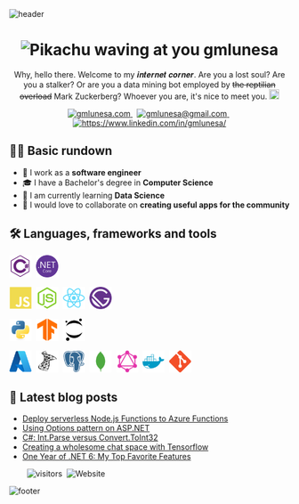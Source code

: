 <img src='assets/header.jpg' alt="header"/>
<h1 align="center">
  <img src="https://emojis.slackmojis.com/emojis/images/1579216111/7550/pikachu_wave.gif" width="30" height="30" alt="Pikachu waving at you"/>&nbsp;gmlunesa
</h1>

<!-- <img src='https://raw.githubusercontent.com/gmlunesa/gmlunesa/development/assets/rei.png' align='right' width="22%" alt="Rei Ayanami"/> -->

<p align="center">
  Why, hello there. Welcome to my 𝒊𝒏𝒕𝒆𝒓𝒏𝒆𝒕 𝒄𝒐𝒓𝒏𝒆𝒓. Are you a lost soul? Are you a stalker? Or are you a data mining bot employed by <s>the reptilian overload</s> Mark Zuckerberg?   Whoever you are, it's nice to meet you. <img src="https://emojis.slackmojis.com/emojis/images/1597485560/10024/coffee.png" width="18" height="18"/>
<p>

<p align="center">
  <a href="https:///gmlunesa.com">
    <img src="https://img.shields.io/badge/gmlunesa.com-FF00BF.svg?&style=for-the-badge&logo=google-chrome&logoColor=white" alt="gmlunesa.com"/>
  </a>&nbsp;
  <a href="mailto:gmlunesa@gmail.com">
    <img src="https://img.shields.io/badge/gmail-D14836?&style=for-the-badge&logo=gmail&logoColor=white" alt="gmlunesa@gmail.com"/>
  </a>&nbsp;
  <a href="https://www.linkedin.com/in/gmlunesa/">
    <img src="https://img.shields.io/badge/linkedin-%230077B5.svg?&style=for-the-badge&logo=linkedin&logoColor=white" alt="https://www.linkedin.com/in/gmlunesa/"/>
  </a>
</p>

## 👩‍💻 Basic rundown

- 💼 I work as a **software engineer**
- 🎓 I have a Bachelor's degree in **Computer Science**
- 🌱 I am currently learning **Data Science**
- 👯 I would love to collaborate on **creating useful apps for the community**

## 🛠 Languages, frameworks and tools

<img src="https://raw.githubusercontent.com/devicons/devicon/master/icons/csharp/csharp-line.svg" title="C#" alt="C#" width="40" height="40"/>&nbsp;
<img src="https://raw.githubusercontent.com/devicons/devicon/master/icons/dotnetcore/dotnetcore-original.svg" title=".NET" alt=".NET" width="40" height="40"/>&nbsp;

<img src="https://raw.githubusercontent.com/devicons/devicon/master/icons/javascript/javascript-plain.svg" title="JS" alt="JS" width="40" height="40"/>&nbsp;
<img src="https://raw.githubusercontent.com/devicons/devicon/master/icons/nodejs/nodejs-plain.svg" title="Node.js" alt="Node.js" width="40" height="40"/>&nbsp;
<img src="https://raw.githubusercontent.com/devicons/devicon/master/icons/react/react-original.svg" title="React" alt="React" width="40" height="40"/>&nbsp;
<img src="https://raw.githubusercontent.com/devicons/devicon/master/icons/gatsby/gatsby-plain.svg" title="Gatsby" alt="Gatsby" width="40" height="40"/>&nbsp;

<img src="https://raw.githubusercontent.com/devicons/devicon/master/icons/python/python-original.svg" title="Python" alt="Python" width="40" height="40"/>&nbsp;
<img src="https://raw.githubusercontent.com/devicons/devicon/master/icons/tensorflow/tensorflow-original.svg" title="Tensorflow" alt="Tensorflow" width="40" height="40"/>&nbsp;
<img src="https://raw.githubusercontent.com/devicons/devicon/master/icons/jupyter/jupyter-plain.svg" title="Jupyter" alt="Jupyter" width="40" height="40"/>&nbsp;

<img src="https://raw.githubusercontent.com/devicons/devicon/master/icons/azure/azure-original.svg" title="Azure" alt="Azure" width="40" height="40"/>&nbsp;
<img src="https://raw.githubusercontent.com/devicons/devicon/master/icons/microsoftsqlserver/microsoftsqlserver-plain.svg" title="MicrosoftSQLServer" alt="MicrosoftSQLServer" width="40" height="40"/>&nbsp;
<img src="https://raw.githubusercontent.com/devicons/devicon/master/icons/postgresql/postgresql-plain.svg" title="PostgreSQL" alt="PostgreSQL" width="40" height="40"/>&nbsp;
<img src="https://raw.githubusercontent.com/devicons/devicon/master/icons/mongodb/mongodb-plain.svg" title="MongoDB" alt="MongoDB" width="40" height="40"/>&nbsp;
<img src="https://raw.githubusercontent.com/devicons/devicon/master/icons/graphql/graphql-plain.svg" title="GraphQL" alt="GraphQL" width="40" height="40"/>&nbsp;
<img src="https://raw.githubusercontent.com/devicons/devicon/master/icons/docker/docker-plain.svg" title="Docker" alt="Docker" width="40" height="40"/>&nbsp;
<img src="https://raw.githubusercontent.com/devicons/devicon/master/icons/git/git-plain.svg" title="Git" alt="Git" width="40" height="40"/>&nbsp;

## 📰 Latest blog posts

<!-- BLOG-POST-LIST:START -->
- [Deploy serverless Node.js Functions to Azure Functions](https://blog.gmlunesa.com/deploy-serverless-nodejs-functions-azure)
- [Using Options pattern on ASP.NET](https://blog.gmlunesa.com/using-options-pattern-on-aspnet)
- [C#: Int.Parse versus Convert.ToInt32](https://blog.gmlunesa.com/c-intparse-versus-converttoint32)
- [Creating a wholesome chat space with Tensorflow](https://blog.gmlunesa.com/creating-a-wholesome-chat-space-with-tensorflow)
- [One Year of .NET 6: My Top Favorite Features](https://blog.gmlunesa.com/one-year-net-6-my-top-favorite)
<!-- BLOG-POST-LIST:END -->

&nbsp;&nbsp;&nbsp;&nbsp;&nbsp;&nbsp;&nbsp;&nbsp;![visitors](https://komarev.com/ghpvc/?username=gmlunesa&style=flat-square)
&nbsp;![Website](https://img.shields.io/website?down_color=blue&down_message=offline&up_color=brightgreen&up_message=online&style=flat-square&url=https%3A%2F%2Fgmlunesa.github.io)

<img src='assets/footer.jpg' alt="footer"/>
